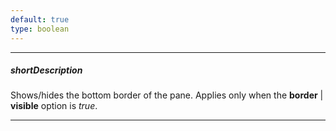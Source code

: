 ```yaml
---
default: true
type: boolean
---
```

---
##### shortDescription
Shows/hides the bottom border of the pane. Applies only when the **border** | **visible** option is *true*.

---
